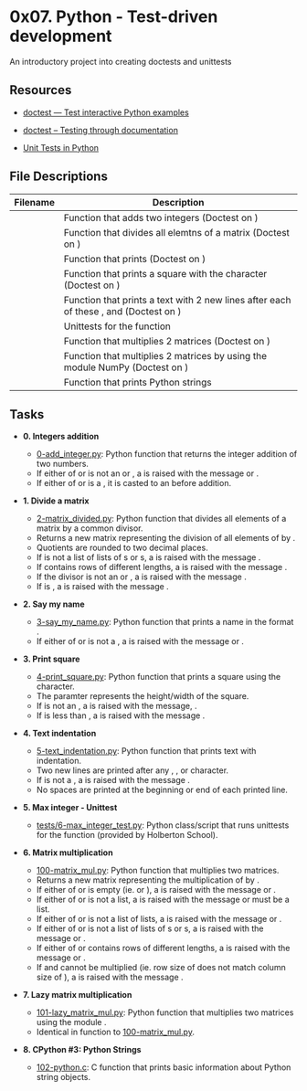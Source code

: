 # 0x07. Python - Test-driven development

An introductory project into creating doctests and unittests

## Resources

- [doctest — Test interactive Python examples](https://docs.python.org/3.4/library/doctest.html)

- [doctest – Testing through documentation](https://pymotw.com/3/doctest/)

- [Unit Tests in Python](https://www.youtube.com/watch?v=1Lfv5tUGsn8)

## File Descriptions

| Filename                      | Description                                                                                                                   |
| ----------------------------- | ----------------------------------------------------------------------------------------------------------------------------- |
|             | Function that adds two integers (Doctest on )                                                        |
|          | Function that divides all elemtns of a matrix (Doctest on )                                       |
|             | Function that prints  (Doctest on )                             |
|            | Function that prints a square with the character  (Doctest on )                                  |
|        | Function that prints a text with 2 new lines after each of these ,  and  (Doctest on ) |
|  | Unittests for the function                                                                          |
|            | Function that multiplies 2 matrices (Doctest on )                                                   |
|       | Function that multiplies 2 matrices by using the module NumPy (Doctest on )                    |
|                 | Function that prints Python strings                                                                                           |

## Tasks

- **0. Integers addition**

  - [0-add_integer.py](./0-add_integer.py): Python function that returns the integer addition
    of two numbers.
  - If either of  or  is not an  or , a  is raised
    with the message  or .
  - If either of  or  is a , it is casted to an 
    before addition.

- **1. Divide a matrix**

  - [2-matrix_divided.py](./2-matrix_divided.py): Python function that divides all
    elements of a matrix by a common divisor.
  - Returns a new matrix representing the division of all elements of 
    by .
  - Quotients are rounded to two decimal places.
  - If  is not a list of lists of s or s, a 
    is raised with the message .
  - If  contains rows of different lengths, a  is raised
    with the message .
  - If the divisor  is not an  or , a  is raised
    with the message .
  - If  is , a  is raised with the message
    .

- **2. Say my name**

  - [3-say_my_name.py](./3-say_my_name.py): Python function that prints a name in
    the format .
  - If either of  or  is not a , a  is
    raised with the message  or .

- **3. Print square**

  - [4-print_square.py](./4-print_square.py): Python function that prints a square using
    the  character.
  - The paramter  represents the height/width of the square.
  - If  is not an , a  is raised with the message,
    .
  - If  is less than , a  is raised with the message .

- **4. Text indentation**

  - [5-text_indentation.py](./5-text_indentation.py): Python function that prints text with
    indentation.
  - Two new lines are printed after any , , or  character.
  - If  is not a , a  is raised with the message .
  - No spaces are printed at the beginning or end of each printed line.

- **5. Max integer - Unittest**

  - [tests/6-max_integer_test.py](./tests/6-max_integer_text.py): Python class/script
    that runs unittests for the function 
    (provided by Holberton School).

- **6. Matrix multiplication**

  - [100-matrix_mul.py](./100-matrix_mul.py): Python function that multiplies two matrices.
  - Returns a new matrix representing the multiplication of  by .
  - If either of  or  is empty (ie.  or ), a
     is raised with the message  or .
  - If either of  or  is not a list, a  is raised with
    the message  or  must be a list.
  - If either of  or  is not a list of lists, a  is raised
    with the message  or .
  - If either of  or  is not a list of lists of s or s, a
     is raised with the message  or .
  - If either of  or  contains rows of different lengths, a 
    is raised with the message  or
    .
  - If  and  cannot be multiplied (ie. row size of  does not match
    column size of ), a  is raised with the message .

- **7. Lazy matrix multiplication**

  - [101-lazy_matrix_mul.py](./101-lazy_matrix_mul.py): Python function that multiplies
    two matrices using the module .
  - Identical in function to [100-matrix_mul.py](./100-matrix_mul.py).

- **8. CPython #3: Python Strings**
  - [102-python.c](./102-python.c): C function that prints basic information about Python
    string objects.
